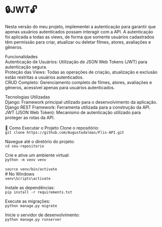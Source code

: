 # 🔒JWT🔓

Nesta versão do meu projeto, implementei a autenticação para garantir que apenas usuários autenticados possam interagir com a API. A autenticação foi aplicada a todas as views, de forma que somente usuários cadastrados têm permissão para criar, atualizar ou deletar filmes, atores, avaliações e gêneros.

Funcionalidades</br>
Autenticação de Usuários: Utilização de JSON Web Tokens (JWT) para autenticação segura.</br>
Proteção das Views: Todas as operações de criação, atualização e exclusão estão restritas a usuários autenticados.</br>
CRUD Completo: Gerenciamento completo de filmes, atores, avaliações e gêneros, acessível apenas para usuários autenticados.</br>

Tecnologias Utilizadas</br>
Django: Framework principal utilizado para o desenvolvimento da aplicação.</br>
Django REST Framework: Ferramenta utilizada para a construção da API.</br>
JWT (JSON Web Token): Mecanismo de autenticação utilizado para proteger as rotas da API.</br></br>
🚀 Como Executar o Projeto
Clone o repositório:<br>
```git clone https://github.com/Augustodalmas/Flix-API.git```

Navegue até o diretório do projeto:<br>
```cd seu-repositorio```

Crie e ative um ambiente virtual:<br>
```python -m venv venv```<br><br>
```source venv/bin/activate```<br> # No Windows<br> `venv\Scripts\activate`

Instale as dependências:<br>
```pip install -r requirements.txt```

Execute as migrações:<br>
```python manage.py migrate```

Inicie o servidor de desenvolvimento:<br>
```python manage.py runserver```
